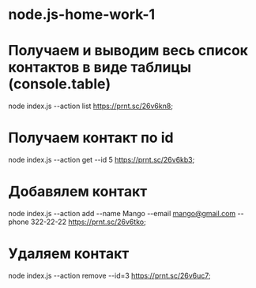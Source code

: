 # node.js-home-work-1

# Получаем и выводим весь список контактов в виде таблицы (console.table)

node index.js --action list
https://prnt.sc/26v6kn8;

# Получаем контакт по id

node index.js --action get --id 5
https://prnt.sc/26v6kb3;

# Добавялем контакт

node index.js --action add --name Mango --email mango@gmail.com --phone 322-22-22
https://prnt.sc/26v6tko;

# Удаляем контакт

node index.js --action remove --id=3
https://prnt.sc/26v6uc7;
